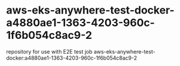 # aws-eks-anywhere-test-docker-a4880ae1-1363-4203-960c-1f6b054c8ac9-2
repository for use with E2E test job aws-eks-anywhere-test-docker:a4880ae1-1363-4203-960c-1f6b054c8ac9-2
